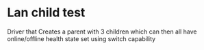 # Lan child test

Driver that Creates a parent with 3 children which can then
all have online/offline health state set using switch capability
